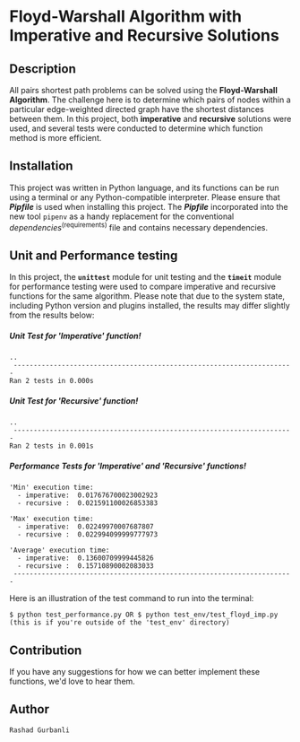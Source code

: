 # Floyd-Warshall Algorithm with Imperative and Recursive Solutions

## Description
All pairs shortest path problems can be solved using the __Floyd-Warshall Algorithm__. The challenge here is to determine which pairs of nodes within a particular edge-weighted directed graph have the shortest distances between them. 
In this project, both __imperative__ and __recursive__ solutions were used, and several tests were conducted to determine which function method is more efficient.


## Installation
This project was written in Python language, and its functions can be run using a terminal or any Python-compatible interpreter. Please ensure that ***Pipfile*** is used when installing this project. The ***Pipfile*** incorporated into the new tool `pipenv` as a handy replacement for the conventional _dependencies_<sup>(requirements)</sup> file and contains necessary dependencies.


## Unit and Performance testing
In this project, the **`unittest`** module for unit testing and the **`timeit`** module for performance testing were used to compare imperative and recursive functions for the same algorithm. Please note that due to the system state, including Python version and plugins installed, the results may differ slightly from the results below:


##### Unit Test for 'Imperative' function!
```
..
 ----------------------------------------------------------------------
Ran 2 tests in 0.000s
```


##### Unit Test for 'Recursive' function!
```
..
 ----------------------------------------------------------------------
Ran 2 tests in 0.001s
```


##### Performance Tests for 'Imperative' and 'Recursive' functions!
```
'Min' execution time:
  - imperative:  0.017676700023002923
  - recursive :  0.021591100026853383

'Max' execution time:
  - imperative:  0.02249970007687807
  - recursive :  0.022994099999777973
  
'Average' execution time:
  - imperative:  0.13600709999445826
  - recursive :  0.15710890002083033
 ----------------------------------------------------------------------
```

Here is an illustration of the test command to run into the terminal:
```
$ python test_performance.py OR $ python test_env/test_floyd_imp.py (this is if you're outside of the 'test_env' directory)
```


## Contribution 
If you have any suggestions for how we can better implement these functions, we'd love to hear them.


## Author
`Rashad Gurbanli`
